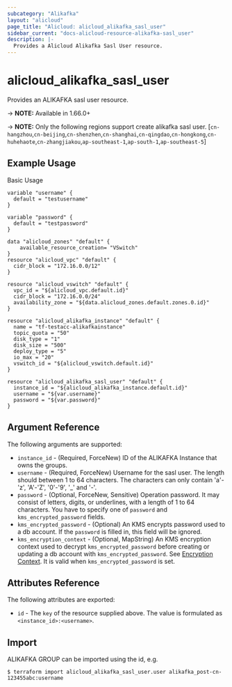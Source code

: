 ```yaml
---
subcategory: "Alikafka"
layout: "alicloud"
page_title: "Alicloud: alicloud_alikafka_sasl_user"
sidebar_current: "docs-alicloud-resource-alikafka-sasl_user"
description: |-
  Provides a Alicloud Alikafka Sasl User resource.
---
```


# alicloud\_alikafka\_sasl\_user

Provides an ALIKAFKA sasl user resource.

-> **NOTE:** Available in 1.66.0+

-> **NOTE:**  Only the following regions support create alikafka sasl user.
[`cn-hangzhou`,`cn-beijing`,`cn-shenzhen`,`cn-shanghai`,`cn-qingdao`,`cn-hongkong`,`cn-huhehaote`,`cn-zhangjiakou`,`ap-southeast-1`,`ap-south-1`,`ap-southeast-5`]

## Example Usage

Basic Usage

```
variable "username" {
  default = "testusername"
}

variable "password" {
  default = "testpassword"
}

data "alicloud_zones" "default" {
    available_resource_creation= "VSwitch"
}
resource "alicloud_vpc" "default" {
  cidr_block = "172.16.0.0/12"
}

resource "alicloud_vswitch" "default" {
  vpc_id = "${alicloud_vpc.default.id}"
  cidr_block = "172.16.0.0/24"
  availability_zone = "${data.alicloud_zones.default.zones.0.id}"
}

resource "alicloud_alikafka_instance" "default" {
  name = "tf-testacc-alikafkainstance"
  topic_quota = "50"
  disk_type = "1"
  disk_size = "500"
  deploy_type = "5"
  io_max = "20"
  vswitch_id = "${alicloud_vswitch.default.id}"
}

resource "alicloud_alikafka_sasl_user" "default" {
  instance_id = "${alicloud_alikafka_instance.default.id}"
  username = "${var.username}"
  password = "${var.password}"
}
```

## Argument Reference

The following arguments are supported:

* `instance_id` - (Required, ForceNew) ID of the ALIKAFKA Instance that owns the groups.
* `username` - (Required, ForceNew) Username for the sasl user. The length should between 1 to 64 characters. The characters can only contain 'a'-'z', 'A'-'Z', '0'-'9', '_' and '-'.
* `password` - (Optional, ForceNew, Sensitive) Operation password. It may consist of letters, digits, or underlines, with a length of 1 to 64 characters. You have to specify one of `password` and `kms_encrypted_password` fields.
* `kms_encrypted_password` - (Optional) An KMS encrypts password used to a db account. If the `password` is filled in, this field will be ignored.
* `kms_encryption_context` - (Optional, MapString) An KMS encryption context used to decrypt `kms_encrypted_password` before creating or updating a db account with `kms_encrypted_password`. See [Encryption Context](https://www.alibabacloud.com/help/doc-detail/42975.htm). It is valid when `kms_encrypted_password` is set.

## Attributes Reference

The following attributes are exported:

* `id` - The `key` of the resource supplied above. The value is formulated as `<instance_id>:<username>`.

## Import

ALIKAFKA GROUP can be imported using the id, e.g.

```
$ terraform import alicloud_alikafka_sasl_user.user alikafka_post-cn-123455abc:username
```
